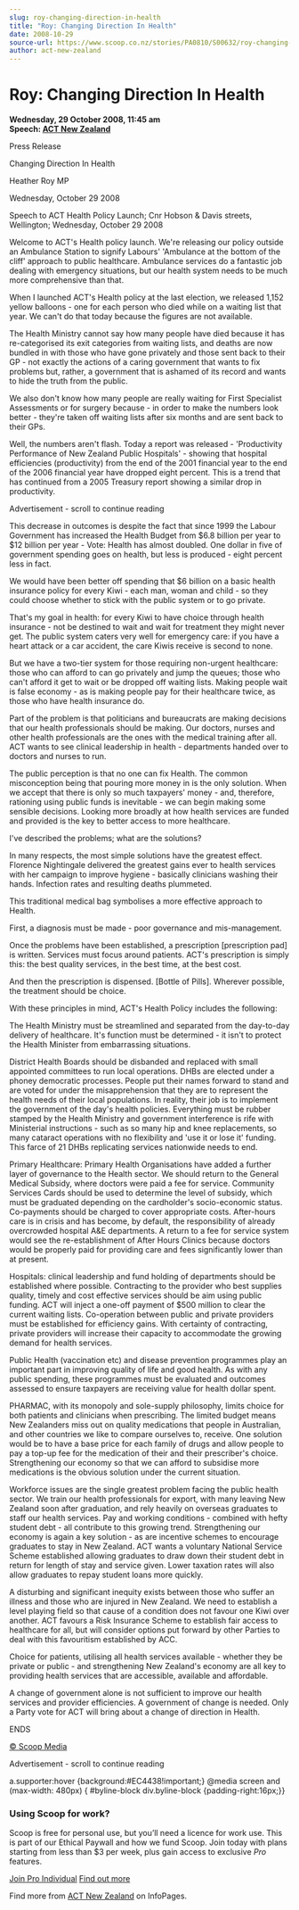 ```yaml
---
slug: roy-changing-direction-in-health
title: "Roy: Changing Direction In Health"
date: 2008-10-29
source-url: https://www.scoop.co.nz/stories/PA0810/S00632/roy-changing-direction-in-health.htm
author: act-new-zealand
---
```

Roy: Changing Direction In Health
=================================

**Wednesday, 29 October 2008, 11:45 am**  
**Speech: [ACT New Zealand](https://info.scoop.co.nz/ACT_New_Zealand)**

Press Release

Changing Direction In Health

Heather Roy MP

Wednesday, October 29 2008

Speech to ACT Health Policy Launch; Cnr Hobson & Davis streets, Wellington; Wednesday, October 29 2008

Welcome to ACT's Health policy launch. We're releasing our policy outside an Ambulance Station to signify Labours' 'Ambulance at the bottom of the cliff' approach to public healthcare. Ambulance services do a fantastic job dealing with emergency situations, but our health system needs to be much more comprehensive than that.

When I launched ACT's Health policy at the last election, we released 1,152 yellow balloons - one for each person who died while on a waiting list that year. We can't do that today because the figures are not available.

The Health Ministry cannot say how many people have died because it has re-categorised its exit categories from waiting lists, and deaths are now bundled in with those who have gone privately and those sent back to their GP - not exactly the actions of a caring government that wants to fix problems but, rather, a government that is ashamed of its record and wants to hide the truth from the public.

We also don't know how many people are really waiting for First Specialist Assessments or for surgery because - in order to make the numbers look better - they're taken off waiting lists after six months and are sent back to their GPs.

Well, the numbers aren't flash. Today a report was released - 'Productivity Performance of New Zealand Public Hospitals' - showing that hospital efficiencies (productivity) from the end of the 2001 financial year to the end of the 2006 financial year have dropped eight percent. This is a trend that has continued from a 2005 Treasury report showing a similar drop in productivity.

Advertisement - scroll to continue reading





This decrease in outcomes is despite the fact that since 1999 the Labour Government has increased the Health Budget from $6.8 billion per year to $12 billion per year - Vote: Health has almost doubled. One dollar in five of government spending goes on health, but less is produced - eight percent less in fact.

We would have been better off spending that $6 billion on a basic health insurance policy for every Kiwi - each man, woman and child - so they could choose whether to stick with the public system or to go private.

That's my goal in health: for every Kiwi to have choice through health insurance - not be destined to wait and wait for treatment they might never get. The public system caters very well for emergency care: if you have a heart attack or a car accident, the care Kiwis receive is second to none.

But we have a two-tier system for those requiring non-urgent healthcare: those who can afford to can go privately and jump the queues; those who can't afford it get to wait or be dropped off waiting lists. Making people wait is false economy - as is making people pay for their healthcare twice, as those who have health insurance do.

Part of the problem is that politicians and bureaucrats are making decisions that our health professionals should be making. Our doctors, nurses and other health professionals are the ones with the medical training after all. ACT wants to see clinical leadership in health - departments handed over to doctors and nurses to run.

  
The public perception is that no one can fix Health. The common misconception being that pouring more money in is the only solution. When we accept that there is only so much taxpayers' money - and, therefore, rationing using public funds is inevitable - we can begin making some sensible decisions. Looking more broadly at how health services are funded and provided is the key to better access to more healthcare.

I've described the problems; what are the solutions?

In many respects, the most simple solutions have the greatest effect. Florence Nightingale delivered the greatest gains ever to health services with her campaign to improve hygiene - basically clinicians washing their hands. Infection rates and resulting deaths plummeted.

This traditional medical bag symbolises a more effective approach to Health.

First, a diagnosis must be made - poor governance and mis-management.

Once the problems have been established, a prescription \[prescription pad\] is written. Services must focus around patients. ACT's prescription is simply this: the best quality services, in the best time, at the best cost.

And then the prescription is dispensed. \[Bottle of Pills\]. Wherever possible, the treatment should be choice.

With these principles in mind, ACT's Health Policy includes the following:

The Health Ministry must be streamlined and separated from the day-to-day delivery of healthcare. It's function must be determined - it isn't to protect the Health Minister from embarrassing situations.

District Health Boards should be disbanded and replaced with small appointed committees to run local operations. DHBs are elected under a phoney democratic processes. People put their names forward to stand and are voted for under the misapprehension that they are to represent the health needs of their local populations. In reality, their job is to implement the government of the day's health policies. Everything must be rubber stamped by the Health Ministry and government interference is rife with Ministerial instructions - such as so many hip and knee replacements, so many cataract operations with no flexibility and 'use it or lose it' funding. This farce of 21 DHBs replicating services nationwide needs to end.

Primary Healthcare: Primary Health Organisations have added a further layer of governance to the Health sector. We should return to the General Medical Subsidy, where doctors were paid a fee for service. Community Services Cards should be used to determine the level of subsidy, which must be graduated depending on the cardholder's socio-economic status. Co-payments should be charged to cover appropriate costs. After-hours care is in crisis and has become, by default, the responsibility of already overcrowded hospital A&E departments. A return to a fee for service system would see the re-establishment of After Hours Clinics because doctors would be properly paid for providing care and fees significantly lower than at present.

Hospitals: clinical leadership and fund holding of departments should be established where possible. Contracting to the provider who best supplies quality, timely and cost effective services should be aim using public funding. ACT will inject a one-off payment of $500 million to clear the current waiting lists. Co-operation between public and private providers must be established for efficiency gains. With certainty of contracting, private providers will increase their capacity to accommodate the growing demand for health services.

Public Health (vaccination etc) and disease prevention programmes play an important part in improving quality of life and good health. As with any public spending, these programmes must be evaluated and outcomes assessed to ensure taxpayers are receiving value for health dollar spent.

PHARMAC, with its monopoly and sole-supply philosophy, limits choice for both patients and clinicians when prescribing. The limited budget means New Zealanders miss out on quality medications that people in Australian, and other countries we like to compare ourselves to, receive. One solution would be to have a base price for each family of drugs and allow people to pay a top-up fee for the medication of their and their prescriber's choice. Strengthening our economy so that we can afford to subsidise more medications is the obvious solution under the current situation.

Workforce issues are the single greatest problem facing the public health sector. We train our health professionals for export, with many leaving New Zealand soon after graduation, and rely heavily on overseas graduates to staff our health services. Pay and working conditions - combined with hefty student debt - all contribute to this growing trend. Strengthening our economy is again a key solution - as are incentive schemes to encourage graduates to stay in New Zealand. ACT wants a voluntary National Service Scheme established allowing graduates to draw down their student debt in return for length of stay and service given. Lower taxation rates will also allow graduates to repay student loans more quickly.

A disturbing and significant inequity exists between those who suffer an illness and those who are injured in New Zealand. We need to establish a level playing field so that cause of a condition does not favour one Kiwi over another. ACT favours a Risk Insurance Scheme to establish fair access to healthcare for all, but will consider options put forward by other Parties to deal with this favouritism established by ACC.

Choice for patients, utilising all health services available - whether they be private or public - and strengthening New Zealand's economy are all key to providing health services that are accessible, available and affordable.

A change of government alone is not sufficient to improve our health services and provider efficiencies. A government of change is needed. Only a Party vote for ACT will bring about a change of direction in Health.

ENDS

[© Scoop Media](http://www.scoop.co.nz/about/terms.html)  

Advertisement - scroll to continue reading



a.supporter:hover {background:#EC4438!important;} @media screen and (max-width: 480px) { #byline-block div.byline-block {padding-right:16px;}}

### Using Scoop for work?

Scoop is free for personal use, but you’ll need a licence for work use. This is part of our Ethical Paywall and how we fund Scoop. Join today with plans starting from less than $3 per week, plus gain access to exclusive _Pro_ features.  
  
[Join Pro Individual](https://pro.scoop.co.nz/Individual/?from=ProIn24) [Find out more](https://pro.scoop.co.nz/using-scoop-for-work/?from=ProIn24)

Find more from [ACT New Zealand](https://info.scoop.co.nz/ACT_New_Zealand) on InfoPages.